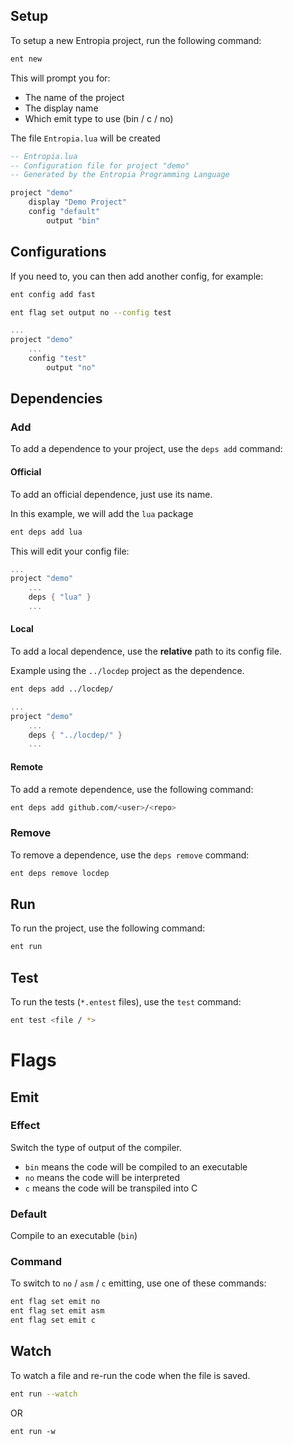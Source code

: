 ## Setup

To setup a new Entropia project, run the following command:

```sh
ent new
```

This will prompt you for:
- The name of the project
- The display name
- Which emit type to use (bin / c / no)

The file `Entropia.lua` will be created

```lua
-- Entropia.lua
-- Configuration file for project "demo"
-- Generated by the Entropia Programming Language

project "demo"
    display "Demo Project"
    config "default"
        output "bin"
```

## Configurations

If you need to, you can then add another config, for example:
```sh
ent config add fast
```

```sh
ent flag set output no --config test
```

```lua
...
project "demo"
    ...
    config "test"
        output "no"
```
## Dependencies

### Add

To add a dependence to your project, use the `deps add` command:

#### Official

To add an official dependence, just use its name.

In this example, we will add the `lua` package

```sh
ent deps add lua
```

This will edit your config file:

```lua
...
project "demo"
    ...
    deps { "lua" }
    ...
```

#### Local

To add a local dependence, use the **relative** path to its config file.

Example using the `../locdep` project as the dependence.


```sh
ent deps add ../locdep/
```

```lua
...
project "demo"
    ...
    deps { "../locdep/" }
    ...
```

#### Remote

To add a remote dependence, use the following command:
```sh
ent deps add github.com/<user>/<repo>
```

### Remove

To remove a dependence, use the `deps remove` command:
```sh
ent deps remove locdep
```
## Run

To run the project, use the following command:

```sh
ent run
```

## Test

To run the tests (`*.entest` files), use the `test` command:

```sh
ent test <file / *>
```
# Flags
## Emit
### Effect

Switch the type of output of the compiler.

- `bin` means the code will be compiled to an executable
- `no` means the code will be interpreted
- `c` means the code will be transpiled into C

### Default

Compile to an executable (`bin`)

### Command

To switch to `no` / `asm` / `c` emitting, use one of these commands:

```sh
ent flag set emit no
ent flag set emit asm
ent flag set emit c
```

## Watch

To watch a file and re-run the code when the file is saved.
```sh
ent run --watch
```
OR
```
ent run -w
```